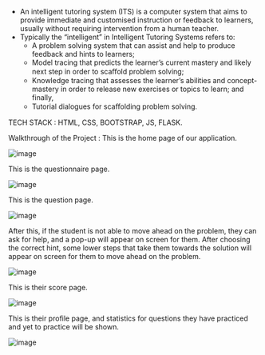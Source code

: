 - An intelligent tutoring system (ITS) is a computer system that aims to provide immediate and customised instruction or feedback to learners, usually without requiring intervention from a human teacher. 	 	
- Typically the “intelligent” in Intelligent Tutoring Systems refers to:
  - A problem solving system that can assist and help to produce feedback and hints to learners;
  - Model tracing that predicts the learner’s current mastery and likely next step in order to scaﬀold problem solving;
  - Knowledge tracing that assesses the learner’s abilities and concept-mastery in order to release new exercises or topics to learn; and finally,
  - Tutorial dialogues for scaﬀolding problem solving.

TECH STACK :
HTML, CSS, BOOTSTRAP, JS, FLASK.

Walkthrough of the Project :
This is the home page of our application.

![image](https://github.com/Raj371/ITS-Math/assets/61441710/4e0f3988-e746-458a-b78e-c6ff795f060d)

This is the questionnaire page.

![image](https://github.com/Raj371/ITS-Math/assets/61441710/f2b40b94-b516-4425-971b-719dab46487b)

This is the question page.

![image](https://github.com/Raj371/ITS-Math/assets/61441710/bf23ac14-1a7b-496e-b621-950bb5d35839)

After this, if the student is not able to move ahead on the problem, they can ask for help, and a pop-up will appear on screen for them. After choosing the correct hint, some lower steps that take them towards the solution will appear on screen for them to move ahead on the problem.

![image](https://github.com/Raj371/ITS-Math/assets/61441710/07b19156-b847-4f06-9ca5-f25d8bc43128)

This is their score page.

![image](https://github.com/Raj371/ITS-Math/assets/61441710/7478c99a-3d4d-4cd8-8ce1-9c6a19deed93)

This is their profile page, and statistics for questions they have practiced and yet to practice will be shown. 

![image](https://github.com/Raj371/ITS-Math/assets/61441710/1b01afe3-f893-4244-8a29-86d36f3eabc4)



